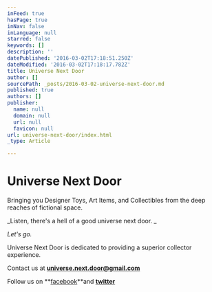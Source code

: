 ```yaml
---
inFeed: true
hasPage: true
inNav: false
inLanguage: null
starred: false
keywords: []
description: ''
datePublished: '2016-03-02T17:18:51.250Z'
dateModified: '2016-03-02T17:18:17.782Z'
title: Universe Next Door
author: []
sourcePath: _posts/2016-03-02-universe-next-door.md
published: true
authors: []
publisher:
  name: null
  domain: null
  url: null
  favicon: null
url: universe-next-door/index.html
_type: Article

---
```

# Universe Next Door

Bringing you Designer Toys, Art Items, and Collectibles from the deep reaches of fictional space. 

_Listen, there's a hell of a good universe next door. _

_Let's go._

Universe Next Door is dedicated to providing a superior collector experience.

Contact us at **[universe.next.door@gmail.com][0]**

Follow us on **[facebook][1]**and **[twitter][2]**

[0]: null
[1]: https://www.facebook.com/universenextdoor/?ref=hl
[2]: https://twitter.com/UniverseNext